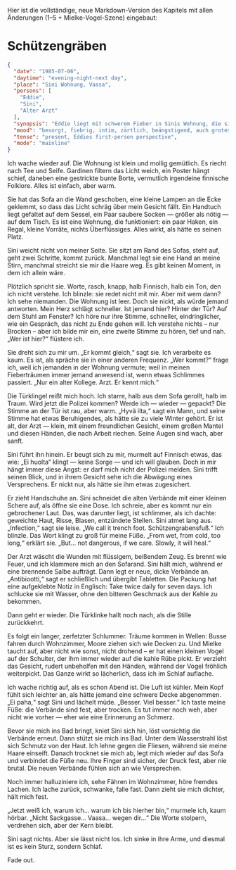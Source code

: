 Hier ist die vollständige, neue Markdown-Version des Kapitels mit allen Änderungen (1–5 + Mielke-Vogel-Szene) eingebaut:

# Schützengräben

```json
{
  "date": "1985-07-06",
  "daytime": "evening-night-next day",
  "place": "Sini Wohnung, Vaasa",
  "persons": [
    "Eddie",
    "Sini",
    "Alter Arzt"
  ],
  "synopsis": "Eddie liegt mit schwerem Fieber in Sinis Wohnung, die sie liebevoll beschreibt. Sini hat ihre Schichten getauscht und weicht nicht von Eddies Seite. Eddie halluziniert, missversteht Sinis Telefonat als Gespräch mit einer unsichtbaren Person. Ein alter Arzt kommt, diagnostiziert Schützengrabensfuß, reinigt und verbindet die Wunden neu. Eddie erhält Tabletten, schläft lange und träumt grotesk von Mielke. Am Abend fühlt sie sich besser, Sini wechselt die Verbände erneut und bringt sie unter die Dusche. Eddie deliriert noch einmal und schläft schließlich in Sinis Armen ein.",
  "mood": "besorgt, fiebrig, intim, zärtlich, beängstigend, auch grotesk",
  "tense": "present, Eddies first-person perspective",
  "mode": "mainline"
}
```

Ich wache wieder auf. Die Wohnung ist klein und mollig gemütlich. Es riecht nach Tee und Seife. Gardinen filtern das Licht weich, ein Poster hängt schief, daneben eine gestrickte bunte Borte, vermutlich irgendeine finnische Folklore. Alles ist einfach, aber warm.

Sie hat das Sofa an die Wand geschoben, eine kleine Lampen an die Ecke geklemmt, so dass das Licht schräg über mein Gesicht fällt. Ein Handtuch liegt gefaltet auf dem Sessel, ein Paar saubere Socken — größer als nötig — auf dem Tisch. Es ist eine Wohnung, die funktioniert: ein paar Haken, ein Regal, kleine Vorräte, nichts Überflüssiges. Alles wirkt, als hätte es seinen Platz.

Sini weicht nicht von meiner Seite. Sie sitzt am Rand des Sofas, steht auf, geht zwei Schritte, kommt zurück. Manchmal legt sie eine Hand an meine Stirn, manchmal streicht sie mir die Haare weg. Es gibt keinen Moment, in dem ich allein wäre.

Plötzlich spricht sie. Worte, rasch, knapp, halb Finnisch, halb ein Ton, den ich nicht verstehe. Ich blinzle: sie redet nicht mit mir. Aber mit wem dann? Ich sehe niemanden. Die Wohnung ist leer. Doch sie nickt, als würde jemand antworten.
Mein Herz schlägt schneller. Ist jemand hier? Hinter der Tür? Auf dem Stuhl am Fenster? Ich höre nur ihre Stimme, schneller, eindringlicher, wie ein Gespräch, das nicht zu Ende gehen will. Ich verstehe nichts – nur Brocken – aber ich bilde mir ein, eine zweite Stimme zu hören, tief und nah. „Wer ist hier?“ flüstere ich.

Sie dreht sich zu mir um. „Er kommt gleich,“ sagt sie. Ich verarbeite es kaum. Es ist, als spräche sie in einer anderen Frequenz. „Wer kommt?“ frage ich, weil ich jemanden in der Wohnung vermute; weil in meinen Fieberträumen immer jemand anwesend ist, wenn etwas Schlimmes passiert. „Nur ein alter Kollege. Arzt. Er kennt mich.“

Die Türklingel reißt mich hoch. Ich starre, halb aus dem Sofa gerollt, halb im Traum. Wird jetzt die Polizei kommen? Werde ich — wieder — gepackt? Die Stimme an der Tür ist rau, aber warm. „Hyvä ilta,“ sagt ein Mann, und seine Stimme hat etwas Beruhigendes, als hätte sie zu viele Winter gehört. Er ist alt, der Arzt — klein, mit einem freundlichen Gesicht, einem großen Mantel und diesen Händen, die nach Arbeit riechen. Seine Augen sind wach, aber sanft.

Sini führt ihn hinein. Er beugt sich zu mir, murmelt auf Finnisch etwas, das wie: „Ei huolta“ klingt — keine Sorge — und ich will glauben. Doch in mir hängt immer diese Angst: er darf mich nicht der Polizei melden. Sini trifft seinen Blick, und in ihrem Gesicht sehe ich die Abwägung eines Versprechens. Er nickt nur, als hätte sie ihm etwas zugesichert.

Er zieht Handschuhe an. Sini schneidet die alten Verbände mit einer kleinen Schere auf, als öffne sie eine Dose. Ich schreie, aber es kommt nur ein gebrochener Laut. Das, was darunter liegt, ist schlimmer, als ich dachte: geweichte Haut, Risse, Blasen, entzündete Stellen. Sini atmet lang aus. „Infection,“ sagt sie leise. „We call it trench foot. Schützengrabensfuß.“
Ich blinzle. Das Wort klingt zu groß für meine Füße.
„From wet, from cold, too long,“ erklärt sie. „But… not dangerous, if we care. Slowly, it will heal.“

Der Arzt wäscht die Wunden mit flüssigem, beißendem Zeug. Es brennt wie Feuer, und ich klammere mich an den Sofarand. Sini hält mich, während er eine brennende Salbe aufträgt. Dann legt er neue, dicke Verbände an. „Antibiootti,“ sagt er schließlich und übergibt Tabletten. Die Packung hat eine aufgeklebte Notiz in Englisch: Take twice daily for seven days. Ich schlucke sie mit Wasser, ohne den bitteren Geschmack aus der Kehle zu bekommen.

Dann geht er wieder. Die Türklinke hallt noch nach, als die Stille zurückkehrt.

Es folgt ein langer, zerfetzter Schlummer. Träume kommen in Wellen: Busse fahren durch Wohnzimmer, Moore ziehen sich wie Decken zu. Und Mielke taucht auf, aber nicht wie sonst, nicht drohend – er hat einen kleinen Vogel auf der Schulter, der ihm immer wieder auf die kahle Rübe pickt. Er verzieht das Gesicht, rudert unbeholfen mit den Händen, während der Vogel fröhlich weiterpickt. Das Ganze wirkt so lächerlich, dass ich im Schlaf auflache.

Ich wache richtig auf, als es schon Abend ist. Die Luft ist kühler. Mein Kopf fühlt sich leichter an, als hätte jemand eine schwere Decke abgenommen. „Ei paha,“ sagt Sini und lächelt müde. „Besser. Viel besser.“ Ich taste meine Füße: die Verbände sind fest, aber trocken. Es tut immer noch weh, aber nicht wie vorher — eher wie eine Erinnerung an Schmerz.

Bevor sie mich ins Bad bringt, kniet Sini sich hin, löst vorsichtig die Verbände erneut. Dann stützt sie mich ins Bad. Unter dem Wasserstrahl löst sich Schmutz von der Haut. Ich lehne gegen die Fliesen, während sie meine Haare einseift. Danach trocknet sie mich ab, legt mich wieder auf das Sofa und verbindet die Füße neu. Ihre Finger sind sicher, der Druck fest, aber nie brutal. Die neuen Verbände fühlen sich an wie Versprechen.

Noch immer halluziniere ich, sehe Fähren im Wohnzimmer, höre fremdes Lachen. Ich lache zurück, schwanke, falle fast. Dann zieht sie mich dichter, hält mich fest.

„Jetzt weiß ich, warum ich… warum ich bis hierher bin,“ murmele ich, kaum hörbar. „Nicht Sackgasse… Vaasa… wegen dir…“ Die Worte stolpern, verdrehen sich, aber der Kern bleibt.

Sini sagt nichts. Aber sie lässt nicht los. Ich sinke in ihre Arme, und diesmal ist es kein Sturz, sondern Schlaf.

Fade out.

